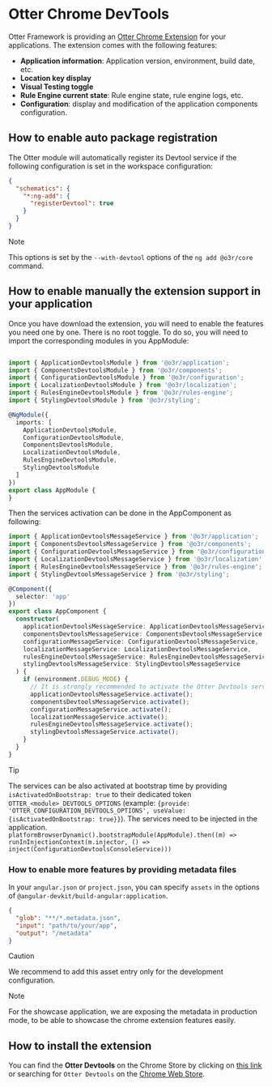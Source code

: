 # Otter Chrome DevTools

Otter Framework is providing an [Otter Chrome Extension](https://chrome.google.com/webstore/detail/otter-devtools/aejabgendbpckkdnjaphhlifbhepmbne) for your applications.
The extension comes with the following features:

- **Application information**: Application version, environment, build date, etc.
- **Location key display**
- **Visual Testing toggle**
- **Rule Engine current state**: Rule engine state, rule engine logs, etc.
- **Configuration**: display and modification of the application components configuration.

## How to enable auto package registration

The Otter module will automatically register its Devtool service if the following configuration is set in the workspace configuration:

```json
{
  "schematics": {
    "*:ng-add": {
      "registerDevtool": true
    }
  }
}
```

> [!NOTE]
> This options is set by the `--with-devtool` options of the `ng add @o3r/core` command.

## How to enable manually the extension support in your application

Once you have download the extension, you will need to enable the features you need one by one. There is no root toggle.
To do so, you will need to import the corresponding modules in you AppModule:

```typescript

import { ApplicationDevtoolsModule } from '@o3r/application';
import { ComponentsDevtoolsModule } from '@o3r/components';
import { ConfigurationDevtoolsModule } from '@o3r/configuration';
import { LocalizationDevtoolsModule } from '@o3r/localization';
import { RulesEngineDevtoolsModule } from '@o3r/rules-engine';
import { StylingDevtoolsModule } from '@o3r/styling';

@NgModule({
  imports: [
    ApplicationDevtoolsModule,
    ConfigurationDevtoolsModule,
    ComponentsDevtoolsModule,
    LocalizationDevtoolsModule,
    RulesEngineDevtoolsModule,
    StylingDevtoolsModule
  ]
})
export class AppModule {
}

```

Then the services activation can be done in the AppComponent as following:

```typescript
import { ApplicationDevtoolsMessageService } from '@o3r/application';
import { ComponentsDevtoolsMessageService } from '@o3r/components';
import { ConfigurationDevtoolsMessageService } from '@o3r/configuration';
import { LocalizationDevtoolsMessageService } from '@o3r/localization';
import { RulesEngineDevtoolsMessageService } from '@o3r/rules-engine';
import { StylingDevtoolsMessageService } from '@o3r/styling';

@Component({
  selector: 'app'
})
export class AppComponent {
  constructor(
    applicationDevtoolsMessageService: ApplicationDevtoolsMessageService,
    componentsDevtoolsMessageService: ComponentsDevtoolsMessageService,
    configurationMessageService: ConfigurationDevtoolsMessageService,
    localizationMessageService: LocalizationDevtoolsMessageService,
    rulesEngineDevtoolsMessageService: RulesEngineDevtoolsMessageService,
    stylingDevtoolsMessageService: StylingDevtoolsMessageService
  ) {
    if (environment.DEBUG_MODE) {
      // It is strongly recommended to activate the Otter Devtools services only in the development mode
      applicationDevtoolsMessageService.activate();
      componentsDevtoolsMessageService.activate();
      configurationMessageService.activate();
      localizationMessageService.activate();
      rulesEngineDevtoolsMessageService.activate();
      stylingDevtoolsMessageService.activate();
    }
  }
}
```

> [!TIP]
> The services can be also activated at bootstrap time by providing `isActivatedOnBootstrap: true` to their dedicated token `OTTER_<module>_DEVTOOLS_OPTIONS` (example: `{provide: 'OTTER_CONFIGURATION_DEVTOOLS_OPTIONS', useValue: {isActivatedOnBootstrap: true}}`). The services need to be injected in the application.
> `platformBrowserDynamic().bootstrapModule(AppModule).then((m) => runInInjectionContext(m.injector, () => inject(ConfigurationDevtoolsConsoleService)))`

### How to enable more features by providing metadata files

In your `angular.json` or `project.json`, you can specify `assets` in the options of `@angular-devkit/build-angular:application`.
```json
{
  "glob": "**/*.metadata.json",
  "input": "path/to/your/app",
  "output": "/metadata"
}
```
> [!CAUTION]
> We recommend to add this asset entry only for the development configuration.

> [!NOTE]
> For the showcase application, we are exposing the metadata in production mode, to be able to showcase the chrome extension features easily.

## How to install the extension

You can find the **Otter Devtools** on the Chrome Store by clicking on [this link](https://chrome.google.com/webstore/detail/otter-devtools/aejabgendbpckkdnjaphhlifbhepmbne) or searching for `Otter Devtools` on the [Chrome Web Store](https://chrome.google.com/webstore).
